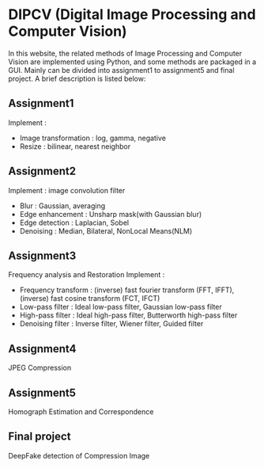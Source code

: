 # DIPCV (Digital Image Processing and Computer Vision)
In this website, the related methods of Image Processing and Computer Vision are implemented using Python, and some methods are packaged in a GUI.
Mainly can be divided into assignment1 to assignment5 and final project.
A brief description is listed below: 
## Assignment1
Implement : 
- Image transformation : log, gamma, negative
- Resize : bilinear, nearest neighbor

## Assignment2
Implement : image convolution filter
- Blur : Gaussian, averaging
- Edge enhancement : Unsharp mask(with Gaussian blur)
- Edge detection : Laplacian, Sobel
- Denoising : Median, Bilateral, NonLocal Means(NLM)

## Assignment3
Frequency analysis and Restoration
Implement : 
- Frequency transform : (inverse) fast fourier transform (FFT, IFFT), (inverse) fast cosine transform (FCT, IFCT)
- Low-pass filter : Ideal low-pass filter, Gaussian low-pass filter
- High-pass filter : Ideal high-pass filter, Butterworth high-pass filter
- Denoising filter : Inverse filter, Wiener filter, Guided filter

## Assignment4

JPEG Compression

## Assignment5

Homograph Estimation and Correspondence

## Final project

DeepFake detection of Compression Image